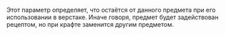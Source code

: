 Этот параметр определяет, что остаётся от данного предмета при его использовании в верстаке. Иначе говоря, предмет будет задействован рецептом, но при крафте заменится другим предметом.